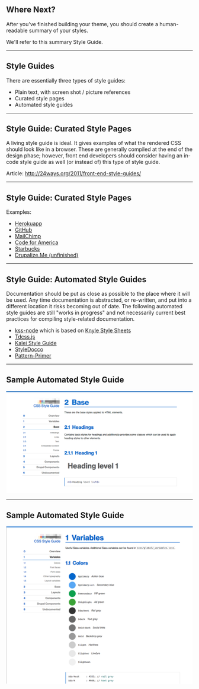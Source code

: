 ## Where Next?

After you've finished building your theme, you should create a human-readable summary of your styles.

We'll refer to this summary Style Guide.

----------------------------------------------------------------
## Style Guides

There are essentially three types of style guides:

- Plain text, with screen shot / picture references
- Curated style pages
- Automated style guides

----------------------------------------------------------------
## Style Guide: Curated Style Pages

A living style guide is ideal. It gives examples of what the rendered CSS should look like in a browser. These are generally compiled at the end of the design phase; however, front end developers should consider having an in-code style guide as well (or instead of) this type of style guide.

Article: http://24ways.org/2011/front-end-style-guides/

----------------------------------------------------------------
## Style Guide: Curated Style Pages

Examples:

- [Herokuapp](http://sfdc-styleguide.herokuapp.com/)
- [GitHub](https://github.com/styleguide/css/1.0)
- [MailChimp](https://ux.mailchimp.com/patterns/)
- [Code for America](http://style.codeforamerica.org/)
- [Starbucks](http://www.starbucks.com/static/reference/styleguide/)
- [Drupalize.Me (unfinished)](http://justinharrelllullabot.github.io)

----------------------------------------------------------------
## Style Guide: Automated Style Guides

Documentation should be put as close as possible to the place where it will be used. Any time documentation is abstracted, or re-written, and put into a different location it risks becoming out of date. The following automated style guides are still "works in progress" and not necessarily current best practices for compiling style-related documentation.

- [kss-node](https://github.com/hughsk/kss-node) which is based on [Knyle Style Sheets](http://warpspire.com/kss/styleguides/)
- [Tdcss.js](http://jakobloekke.github.io/tdcss.js/)
- [Kalei Style Guide](http://kaleistyleguide.com/)
- [StyleDocco](http://jacobrask.github.io/styledocco/)
- [Pattern-Primer](https://github.com/adactio/Pattern-Primer)

----------------------------------------------------------------
## Sample Automated Style Guide

![Built with kss-node: colors](assets/kss-generated_base.png)

----------------------------------------------------------------
## Sample Automated Style Guide

![Built with kss-node: colors](assets/kss-generated_colors.png)
